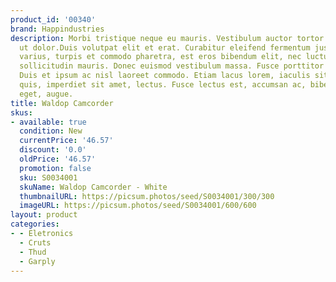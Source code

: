 ```yaml
---
product_id: '00340'
brand: Happindustries
description: Morbi tristique neque eu mauris. Vestibulum auctor tortor at orci. Donec
  ut dolor.Duis volutpat elit et erat. Curabitur eleifend fermentum justo. Nullam
  varius, turpis et commodo pharetra, est eros bibendum elit, nec luctus magna felis
  sollicitudin mauris. Donec euismod vestibulum massa. Fusce porttitor hendrerit ante.
  Duis et ipsum ac nisl laoreet commodo. Etiam lacus lorem, iaculis sit amet, pharetra
  quis, imperdiet sit amet, lectus. Fusce lectus est, accumsan ac, bibendum sed, porta
  eget, augue.
title: Waldop Camcorder
skus:
- available: true
  condition: New
  currentPrice: '46.57'
  discount: '0.0'
  oldPrice: '46.57'
  promotion: false
  sku: S0034001
  skuName: Waldop Camcorder - White
  thumbnailURL: https://picsum.photos/seed/S0034001/300/300
  imageURL: https://picsum.photos/seed/S0034001/600/600
layout: product
categories:
- - Eletronics
  - Cruts
  - Thud
  - Garply
---
```

